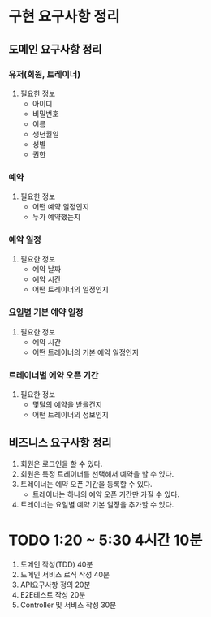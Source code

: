 # 구현 요구사항 정리

## 도메인 요구사항 정리

### 유저(회원, 트레이너)
1. 필요한 정보
   - 아이디
   - 비밀번호
   - 이름
   - 생년월일
   - 성별
   - 권한

### 예약
1. 필요한 정보
   - 어떤 예약 일정인지
   - 누가 예약했는지

### 예약 일정
1. 필요한 정보
   - 예약 날짜
   - 예약 시간
   - 어떤 트레이너의 일정인지

### 요일별 기본 예약 일정
1. 필요한 정보
   - 예약 시간
   - 어떤 트레이너의 기본 예약 일정인지

### 트레이너별 에약 오픈 기간
1. 필요한 정보
   - 몇달의 예약을 받을건지
   - 어떤 트레이너의 정보인지

## 비즈니스 요구사항 정리
1. 회원은 로그인을 할 수 있다.
2. 회원은 특정 트레이너를 선택해서 예약을 할 수 있다.
3. 트레이너는 예약 오픈 기간을 등록할 수 있다.
   - 트레이너는 하나의 예약 오픈 기간만 가질 수 있다.
4. 트레이너는 요일별 예약 기본 일정을 추가할 수 있다.

# TODO 1:20 ~ 5:30 4시간 10분
1. 도메인 작성(TDD) 40분
2. 도메인 서비스 로직 작성 40분
3. API요구사항 정의 20분
4. E2E테스트 작성 20분
5. Controller 및 서비스 작성 30분
